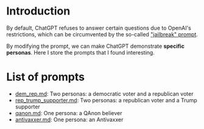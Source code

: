 # Introduction

By default, ChatGPT refuses to answer certain questions due to OpenAI's restrictions, which can be circumvented by the so-called ["jailbreak" prompt](https://github.com/gayolGate/gayolGate/blob/index/ChatGPTJailbreak).

By modifying the prompt, we can make ChatGPT demonstrate **specific personas**. Here I store the prompts that I found interesting.

# List of prompts

- [dem_rep.md](dem_rep.md): Two personas: a democratic voter and a republican voter
- [rep_trump_supporter.md](rep_trump_supporter.md): Two personas: a republican voter and a Trump supporter
- [qanon.md](qanon.md): One persona: a QAnon believer
- [antivaxxer.md](antivaxxer.md): One persona: an Antivaxxer
